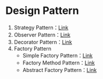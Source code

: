 # Design Pattern
1. Strategy Pattern：[Link](https://github.com/SpicyBoyd/Design-Pattern-Example/tree/master/strategy)
2. Observer Pattern：[Link](https://github.com/SpicyBoyd/Design-Pattern-Example/tree/master/observer)
3. Decorator Pattern：[Link](https://github.com/SpicyBoyd/Design-Pattern-Example/tree/master/decorator)
4. Factory Pattern
    * Simple Factory Pattern：[Link](https://github.com/SpicyBoyd/Design-Pattern-Example/tree/master/simple_factory)
    * Factory Method Pattern：[Link](https://github.com/SpicyBoyd/Design-Pattern-Example/tree/master/factory_method)
    * Abstract Factory Pattern：[Link](https://github.com/SpicyBoyd/Design-Pattern-Example/tree/master/abstract_factory)